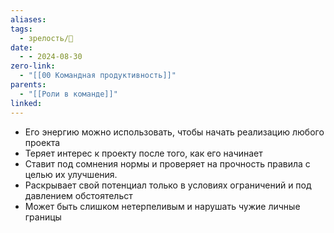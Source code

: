 ```yaml
---
aliases: 
tags:
  - зрелость/🌱
date:
  - - 2024-08-30
zero-link:
  - "[[00 Командная продуктивность]]"
parents:
  - "[[Роли в команде]]"
linked:
---
```

- Его энергию можно использовать, чтобы начать реализацию любого проекта
- Теряет интерес к проекту после того, как его начинает
- Ставит под сомнения нормы и проверяет на прочность правила с целью их улучшения.
- Раскрывает свой потенциал только в условиях ограничений и под давлением обстоятельст
- Может быть слишком нетерпеливым и нарушать чужие личные границы